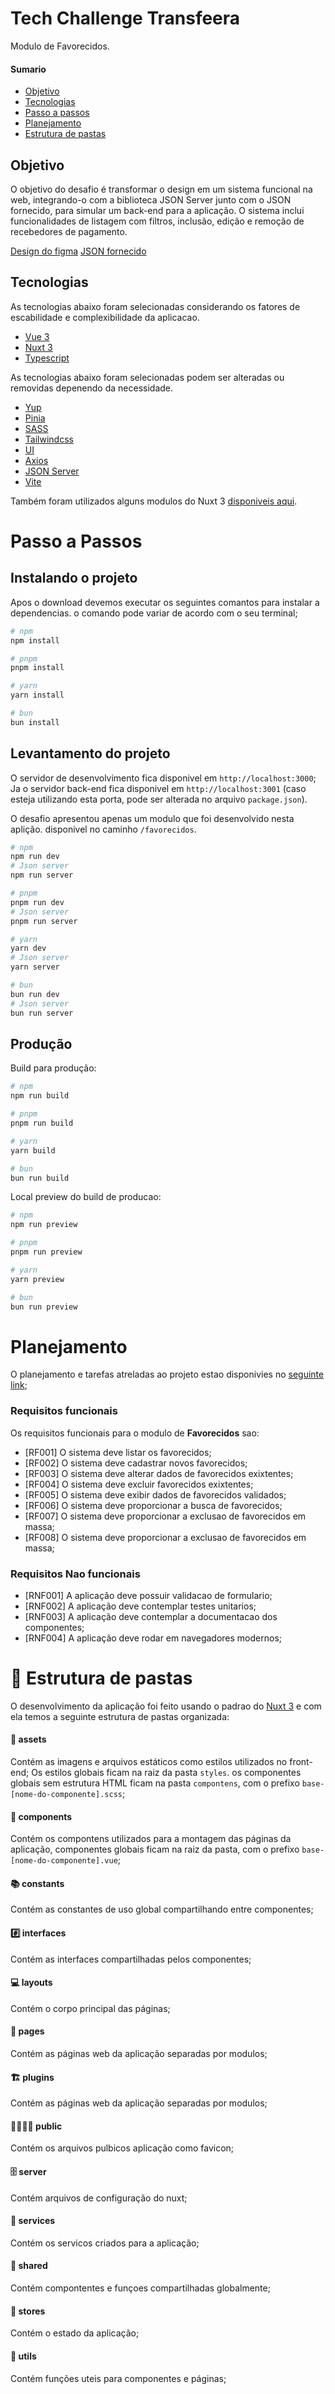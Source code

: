 # Tech Challenge Transfeera
Modulo de Favorecidos.

#### Sumario
- [Objetivo](#objetivo)
- [Tecnologias](#tecnologias)
- [Passo a passos](#passo-a-passos)
- [Planejamento](#planejamento)
- [Estrutura de pastas](#-estrutura-de-pastas)

## Objetivo
O objetivo do desafio é transformar o design em um sistema funcional na web, integrando-o com a biblioteca JSON Server junto com o JSON fornecido, para simular um back-end para a aplicação. O sistema inclui funcionalidades de listagem com filtros, inclusão, edição e remoção de recebedores de pagamento.

[Design do figma]('https://www.figma.com/proto/8zSuDeDe8yI9zxP2mVKZnp/Teste-%7C-Dev?page-id=0%3A1&node-id=0-86&viewport=560%2C387%2C0.21&scaling=min-zoom&starting-point-node-id=0%3A86&t=RoxfOIyyIU4G1Duv-1')
[JSON fornecido]('https://drive.google.com/file/d/1-bsv_MowRHo00XYn_qLc5-f2S7mItIlt/view?usp=drive_link')

## Tecnologias
As tecnologias abaixo foram selecionadas considerando os fatores de escabilidade e complexibilidade da aplicacao.

- [Vue 3](https://vuejs.org/guide/introduction.html)
- [Nuxt 3](https://nuxt.com/docs/getting-started/introduction)
- [Typescript](https://www.typescriptlang.org/docs/)


As tecnologias abaixo foram selecionadas podem ser alteradas ou removidas depenendo da necessidade.
- [Yup](https://github.com/jquense/yup)
- [Pinia](https://pinia.vuejs.org/ssr/nuxt.html)
- [SASS](https://sass-lang.com/guide/)
- [Tailwindcss](https://tailwindcss.com/docs/installation)
- [UI](https://ui.nuxt.com/getting-started)
- [Axios](https://axios-http.com/ptbr/docs/intro)
- [JSON Server](https://www.npmjs.com/package/json-server#getting-started)
- [Vite](https://vitejs.dev/guide/)

Também foram utilizados alguns modulos do Nuxt 3 [disponiveis aqui](https://nuxt.com/modules).

# Passo a Passos

## Instalando o projeto
Apos o download devemos executar os seguintes comantos para instalar a dependencias. o comando pode variar de acordo com o seu terminal;

```bash
# npm
npm install

# pnpm
pnpm install

# yarn
yarn install

# bun
bun install
```

## Levantamento do projeto

O servidor de desenvolvimento fica disponivel em `http://localhost:3000`;
Ja o servidor back-end fica disponivel em `http://localhost:3001` (caso esteja utilizando esta porta, pode ser alterada no arquivo `package.json`).

O desafio apresentou apenas um modulo que foi desenvolvido nesta aplição. disponivel no caminho `/favorecidos`.

```bash
# npm
npm run dev
# Json server
npm run server

# pnpm
pnpm run dev
# Json server
pnpm run server

# yarn
yarn dev
# Json server
yarn server

# bun
bun run dev
# Json server
bun run server
```

## Produção

Build para produção:

```bash
# npm
npm run build

# pnpm
pnpm run build

# yarn
yarn build

# bun
bun run build
```

Local preview do build de producao:

```bash
# npm
npm run preview

# pnpm
pnpm run preview

# yarn
yarn preview

# bun
bun run preview
```

# Planejamento
O planejamento e tarefas atreladas ao projeto estao disponivies no [seguinte link](https://github.com/users/thaua97/projects/1/views/6);


### Requisitos funcionais
Os requisitos funcionais para o modulo de **Favorecidos** sao:
- [RF001] O sistema deve listar os favorecidos;
- [RF002] O sistema deve cadastrar novos favorecidos;
- [RF003] O sistema deve alterar dados de favorecidos exixtentes;
- [RF004] O sistema deve excluir favorecidos exixtentes;
- [RF005] O sistema deve exibir dados de favorecidos validados;
- [RF006] O sistema deve proporcionar a busca de favorecidos;
- [RF007] O sistema deve proporcionar a exclusao de favorecidos em massa;
- [RF008] O sistema deve proporcionar a exclusao de favorecidos em massa;

### Requisitos Nao funcionais
- [RNF001] A aplicação deve possuir validacao de formulario;
- [RNF002] A aplicação deve contemplar testes unitarios;
- [RNF003] A aplicação deve contemplar a documentacao dos componentes;
- [RNF004] A aplicação deve rodar em navegadores modernos;

# 📁 Estrutura de pastas
O desenvolvimento da aplicação foi feito usando o padrao do [Nuxt 3](https://nuxt.com/docs/guide/directory-structure/app) e com ela temos a seguinte estrutura de pastas organizada:
#### 🎨 assets
Contém as imagens e arquivos estáticos como estilos utilizados no front-end; Os estilos globais ficam na raiz da pasta `styles`. os componentes globais sem estrutura HTML ficam na pasta `compontens`, com o prefixo `base-[nome-do-componente].scss`;
#### 🧱 components
Contém os compontens utilizados para a montagem das páginas da aplicação, componentes globais ficam na raiz da pasta, com o prefixo `base-[nome-do-componente].vue`;
#### 📚 constants
Contém as constantes de uso global compartilhando entre componentes;
#### #️⃣ interfaces
Contém as interfaces compartilhadas pelos componentes;
#### 💻 layouts
Contém o corpo principal das páginas;
#### 📃 pages
Contém as páginas web da aplicação separadas por modulos;
#### 🏗 plugins
Contém as páginas web da aplicação separadas por modulos;
#### 👨‍👩‍👧‍👦 public
Contém os arquivos pulbicos aplicação como favicon;
#### 🗄 server
Contém arquivos de configuração do nuxt;
#### 🦺 services
Contém os servicos criados para a aplicação;
#### 🔁 shared
Contém compontentes e funçoes compartilhadas globalmente;
#### 🏪 stores
Contém o estado da aplicação;
#### 🔧 utils
Contém funções uteis para componentes e páginas;
